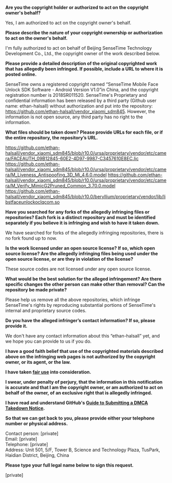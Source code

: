 **Are you the copyright holder or authorized to act on the copyright owner's behalf?**

Yes, I am authorized to act on the copyright owner's behalf.

**Please describe the nature of your copyright ownership or authorization to act on the owner's behalf.**

I'm fully authorized to act on behalf of Beijing SenseTime Technology Development Co., Ltd., the copyright owner of the work described below.

**Please provide a detailed description of the original copyrighted work that has allegedly been infringed. If possible, include a URL to where it is posted online.**

SenseTime owns a registered copyright named “SenseTime Mobile Face Unlock SDK Software - Android Version V1.0”in China, and the copyright registration number is 2018SR011520. SenseTime's Proprietary and confidential information has been released by a third party (Github user name: ethan-halsall) without authorization and put into the repository: https://github.com/ethan-halsall/vendor_xiaomi_sdm845. However, the information is not open source, any third party has no right to the information.

**What files should be taken down? Please provide URLs for each file, or if the entire repository, the repository’s URL.**

https://github.com/ethan-halsall/vendor_xiaomi_sdm845/blob/r10.0/ursa/proprietary/vendor/etc/camera/FACEAUTH_09B12845-60E2-4D97-9987-C3457610E8EC.lic https://github.com/ethan-halsall/vendor_xiaomi_sdm845/blob/r10.0/ursa/proprietary/vendor/etc/camera/M_Liveness_Antispoofing_3D_Mi_4.6.0.model
https://github.com/ethan-halsall/vendor_xiaomi_sdm845/blob/r10.0/ursa/proprietary/vendor/etc/camera/M_Verify_MimicG2Pruned_Common_3.70.0.model https://github.com/ethan-halsall/vendor_xiaomi_sdm845/blob/r10.0/beryllium/proprietary/vendor/lib/libstfaceunlockoclqcom.so

**Have you searched for any forks of the allegedly infringing files or repositories? Each fork is a distinct repository and must be identified separately if you believe it is infringing and wish to have it taken down.**

We have searched for forks of the allegedly infringing repositories, there is no fork found up to now.

**Is the work licensed under an open source license? If so, which open source license? Are the allegedly infringing files being used under the open source license, or are they in violation of the license?**

These source codes are not licensed under any open source license.

**What would be the best solution for the alleged infringement? Are there specific changes the other person can make other than removal? Can the repository be made private?**

Please help us remove all the above repositories, which infringe SenseTime's rights by reproducing substantial portions of SenseTime's internal and proprietary source codes.

**Do you have the alleged infringer’s contact information? If so, please provide it.**

We don't have any contact information about this “ethan-halsall” yet, and we hope you can provide to us if you do.

**I have a good faith belief that use of the copyrighted materials described above on the infringing web pages is not authorized by the copyright owner, or its agent, or the law.**

**I have taken <a href="https://www.lumendatabase.org/topics/22">fair use</a> into consideration.**

**I swear, under penalty of perjury, that the information in this notification is accurate and that I am the copyright owner, or am authorized to act on behalf of the owner, of an exclusive right that is allegedly infringed.**

**I have read and understand GitHub's <a href="https://help.github.com/articles/guide-to-submitting-a-dmca-takedown-notice/">Guide to Submitting a DMCA Takedown Notice</a>.**

**So that we can get back to you, please provide either your telephone number or physical address.**

Contact person: [private]  
Email: [private]  
Telephone: [private]  
Address: Unit 501, 5/F, Tower B, Science and Technology Plaza, TusPark, Haidian District, Beijing, China

**Please type your full legal name below to sign this request.**

[private]  
